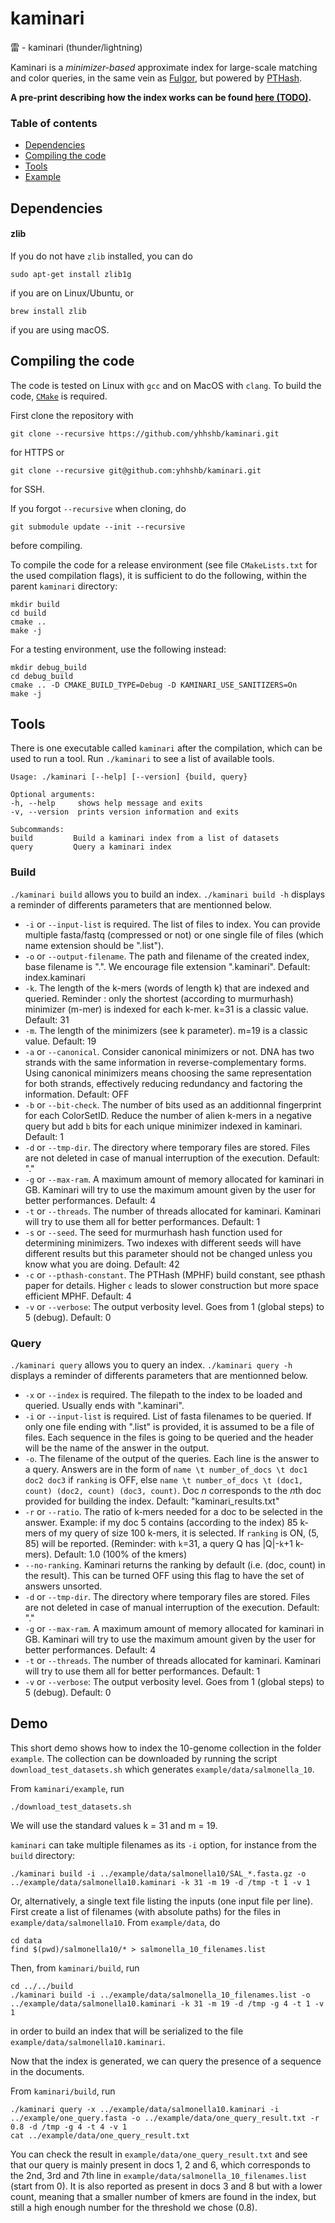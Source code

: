 # kaminari
雷 - kaminari (thunder/lightning)

Kaminari is a *minimizer-based* approximate index for large-scale matching and color queries, in the same vein as [Fulgor](https://github.com/jermp/fulgor), but powered by [PTHash](https://github.com/jermp/pthash).

**A pre-print describing how the index works can be found [here (TODO)]().**

### Table of contents
* [Dependencies](#dependencies)
* [Compiling the code](#compiling-the-code)
* [Tools](#tools)
* [Example](#Demo)

Dependencies
------------

#### zlib

If you do not have `zlib` installed, you can do

    sudo apt-get install zlib1g

if you are on Linux/Ubuntu, or

    brew install zlib

if you are using macOS.

Compiling the code
------------------

The code is tested on Linux with `gcc` and on MacOS with `clang`.
To build the code, [`CMake`](https://cmake.org/) is required.

First clone the repository with

    git clone --recursive https://github.com/yhhshb/kaminari.git

for HTTPS or 

    git clone --recursive git@github.com:yhhshb/kaminari.git

for SSH.

If you forgot `--recursive` when cloning, do

    git submodule update --init --recursive

before compiling.

To compile the code for a release environment (see file `CMakeLists.txt` for the used compilation flags), it is sufficient to do the following, within the parent `kaminari` directory:

    mkdir build
    cd build
    cmake ..
    make -j

For a testing environment, use the following instead:

    mkdir debug_build
    cd debug_build
    cmake .. -D CMAKE_BUILD_TYPE=Debug -D KAMINARI_USE_SANITIZERS=On
    make -j

Tools
-----

There is one executable called `kaminari` after the compilation, which can be used to run a tool.
Run `./kaminari` to see a list of available tools.

	Usage: ./kaminari [--help] [--version] {build, query}

    Optional arguments:
    -h, --help     shows help message and exits 
    -v, --version  prints version information and exits 

    Subcommands:
    build         Build a kaminari index from a list of datasets 
    query         Query a kaminari index 



### Build 
`./kaminari build` allows you to build an index. `./kaminari build -h` displays a reminder of differents parameters that are mentionned below.

 + `-i` or `--input-list` is required. The list of files to index. You can provide multiple fasta/fastq (compressed or not) or one single file of files (which name extension should be ".list").
 + `-o` or `--output-filename`. The path and filename of the created index, base filename is ".". We encourage file extension ".kaminari". Default: index.kaminari
 + `-k`. The length of the k-mers (words of length k) that are indexed and queried. Reminder : only the shortest (according to murmurhash) minimizer (m-mer) is indexed for each k-mer. k=31 is a classic value. Default: 31
 + `-m`. The length of the minimizers (see k parameter). m=19 is a classic value. Default: 19
 + `-a` or `--canonical`. Consider canonical minimizers or not. DNA has two strands with the same information in reverse-complementary forms. Using canonical minimizers means choosing the same representation for both strands, effectively reducing redundancy and factoring the information. Default: OFF
 + `-b` or `--bit-check`. The number of bits used as an additionnal fingerprint for each ColorSetID. Reduce the number of alien k-mers in a negative query but add `b` bits for each unique minimizer indexed in kaminari. Default: 1 
 + `-d` or `--tmp-dir`. The directory where temporary files are stored. Files are not deleted in case of manual interruption of the execution. Default: "."
 + `-g` or `--max-ram`. A maximum amount of memory allocated for kaminari in GB. Kaminari will try to use the maximum amount given by the user for better performances. Default: 4
 + `-t` or `--threads`. The number of threads allocated for kaminari. Kaminari will try to use them all for better performances. Default: 1
 + `-s` or `--seed`. The seed for murmurhash hash function used for determining minimizers. Two indexes with different seeds will have different results but this parameter should not be changed unless you know what you are doing. Default: 42
 + `-c` or `--pthash-constant`. The PTHash (MPHF) build constant, see pthash paper for details. Higher `c` leads to slower construction but more space efficient MPHF. Default: 4
 + `-v` or `--verbose`: The output verbosity level. Goes from 1 (global steps) to 5 (debug). Default: 0


 ### Query 
`./kaminari query` allows you to query an index. `./kaminari query -h` displays a reminder of differents parameters that are mentionned below.

 + `-x` or `--index` is required. The filepath to the index to be loaded and queried. Usually ends with ".kaminari".
 + `-i` or `--input-list` is required. List of fasta filenames to be queried. If only one file ending with ".list" is provided, it is assumed to be a file of files. Each sequence in the files is going to be queried and the header will be the name of the answer in the output.
 + `-o`. The filename of the output of the queries. Each line is the answer to a query. Answers are in the form of `name \t number_of_docs \t doc1 doc2 doc3` if `ranking` is OFF, else `name \t number_of_docs \t (doc1, count) (doc2, count) (doc3, count)`. Doc *n* corresponds to the *n*th doc provided for building the index. Default: "kaminari_results.txt"
 + `-r` or `--ratio`. The ratio of k-mers needed for a doc to be selected in the answer. Example: if my doc 5 contains (according to the index) 85 k-mers of my query of size 100 k-mers, it is selected. If `ranking` is ON, (5, 85) will be reported. (Reminder: with `k`=31, a query Q has |Q|-`k`+1 k-mers). Default: 1.0 (100% of the kmers)
 + `--no-ranking`. Kaminari returns the ranking by default (i.e. (doc, count) in the result). This can be turned OFF using this flag to have the set of answers unsorted.
 + `-d` or `--tmp-dir`. The directory where temporary files are stored. Files are not deleted in case of manual interruption of the execution. Default: "."
 + `-g` or `--max-ram`. A maximum amount of memory allocated for kaminari in GB. Kaminari will try to use the maximum amount given by the user for better performances. Default: 4
 + `-t` or `--threads`. The number of threads allocated for kaminari. Kaminari will try to use them all for better performances. Default: 1
 + `-v` or `--verbose`: The output verbosity level. Goes from 1 (global steps) to 5 (debug). Default: 0 




Demo
----

This short demo shows how to index the 10-genome collection in the folder `example`. The collection can be downloaded by running the script `download_test_datasets.sh` which generates `example/data/salmonella_10`.

From `kaminari/example`, run

    ./download_test_datasets.sh

We will use the standard values k = 31 and m = 19.

`kaminari` can take multiple filenames as its `-i` option, for instance from the `build` directory: 

    ./kaminari build -i ../example/data/salmonella10/SAL_*.fasta.gz -o ../example/data/salmonella10.kaminari -k 31 -m 19 -d /tmp -t 1 -v 1

Or, alternatively, a single text file listing the inputs (one input file per line).
First create a list of filenames (with absolute paths) for the files in `example/data/salmonella10`.
From `example/data`, do

    cd data
    find $(pwd)/salmonella10/* > salmonella_10_filenames.list

Then, from `kaminari/build`, run

    cd ../../build
    ./kaminari build -i ../example/data/salmonella_10_filenames.list -o ../example/data/salmonella10.kaminari -k 31 -m 19 -d /tmp -g 4 -t 1 -v 1

in order to build an index that will be serialized to the file `example/data/salmonella10.kaminari`.

Now that the index is generated, we can query the presence of a sequence in the documents.

From `kaminari/build`, run

    ./kaminari query -x ../example/data/salmonella10.kaminari -i ../example/one_query.fasta -o ../example/data/one_query_result.txt -r 0.8 -d /tmp -g 4 -t 4 -v 1
    cat ../example/data/one_query_result.txt

You can check the result in `example/data/one_query_result.txt` and see that our query is mainly present in docs 1, 2 and 6, which corresponds to the 2nd, 3rd and 7th line in `example/data/salmonella_10_filenames.list` (start from 0). It is also reported as present in docs 3 and 8 but with a lower count, meaning that a smaller number of kmers are found in the index, but still a high enough number for the threshold we chose (0.8). 

